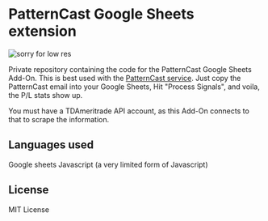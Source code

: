 # PatternCast Google Sheets extension

![sorry for low res](https://media.giphy.com/media/QZbaCy4Q1TKk8itARd/giphy.gif)

Private repository containing the code for the PatternCast Google Sheets Add-On.
This is best used with the [PatternCast service](https://patterncast.com/). Just copy the
PatternCast email into your Google Sheets, Hit "Process Signals", and voila, the P/L stats
show up.

You must have a TDAmeritrade API account, as this Add-On connects to that to scrape the
information.

## Languages used
Google sheets Javascript (a very limited form of Javascript)

## License

MIT License

